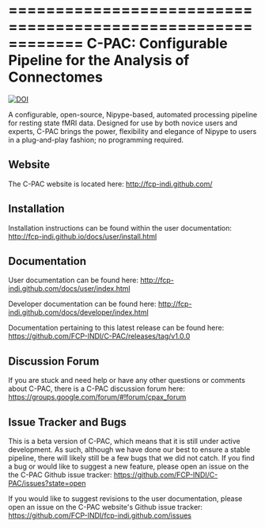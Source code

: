 ============================================================
C-PAC: Configurable Pipeline for the Analysis of Connectomes
============================================================
[![DOI](https://zenodo.org/badge/DOI/10.5281/zenodo.164638.svg)](https://doi.org/10.5281/zenodo.164638)

A configurable, open-source, Nipype-based, automated processing pipeline for resting state fMRI data. 
Designed for use by both novice users and experts, C-PAC brings the power, flexibility and elegance 
of Nipype to users in a plug-and-play fashion; no programming required.

Website
-------

The C-PAC website is located here:  http://fcp-indi.github.com/

Installation
------------

Installation instructions can be found within the user documentation: http://fcp-indi.github.io/docs/user/install.html

Documentation
-------------

User documentation can be found here: http://fcp-indi.github.com/docs/user/index.html

Developer documentation can be found here: http://fcp-indi.github.com/docs/developer/index.html

Documentation pertaining to this latest release can be found here: https://github.com/FCP-INDI/C-PAC/releases/tag/v1.0.0


Discussion Forum
---------------

If you are stuck and need help or have any other questions or comments about C-PAC, there is a C-PAC discussion forum here: https://groups.google.com/forum/#!forum/cpax_forum

Issue Tracker and Bugs
----------------------

This is a beta version of C-PAC, which means that it is still under active development. As such, although we have done our best to ensure a stable pipeline, there will likely still be a few bugs that we did not catch. If you find a bug or would like to suggest a new feature, please open an issue on the the C-PAC Github issue tracker: https://github.com/FCP-INDI/C-PAC/issues?state=open

If you would like to suggest revisions to the user documentation, please open an issue on the C-PAC website's Github issue tracker: https://github.com/FCP-INDI/fcp-indi.github.com/issues


